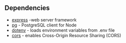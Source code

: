 ## Dependencies

-   [express](https://www.npmjs.com/package/express) -web server framework
-   [pg](https://www.npmjs.com/package/pg) - PostgreSQL client for Node
-   [dotenv](https://www.npmjs.com/package/dotenv) - loads environment variables from .env file
-   [cors](https://www.npmjs.com/package/cors) - enables Cross-Origin Resource Sharing (CORS)
